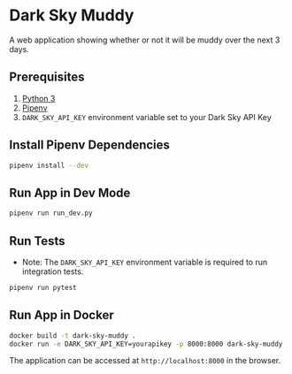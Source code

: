 # Dark Sky Muddy
A web application showing whether or not it will be muddy over the next 3 days.

## Prerequisites
1. [Python 3](https://www.python.org/)
2. [Pipenv](https://pipenv.kennethreitz.org/en/latest/)
3. `DARK_SKY_API_KEY` environment variable set to your Dark Sky API Key

## Install Pipenv Dependencies
```bash
pipenv install --dev
```

## Run App in Dev Mode
```bash
pipenv run run_dev.py
```

## Run Tests
- Note: The `DARK_SKY_API_KEY` environment variable is required to run integration tests.
```bash
pipenv run pytest
```

## Run App in Docker
```bash
docker build -t dark-sky-muddy .
docker run -e DARK_SKY_API_KEY=yourapikey -p 8000:8000 dark-sky-muddy
```
The application can be accessed at `http://localhost:8000` in the browser.
